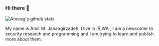 ### Hi there 👋

![Anurag's github stats](https://github-readme-stats.vercel.app/api?username=sudoeruser&show_icons=true&theme=dark)
<br>

My name is Amir M. Jahangirzadeh. I live in IR,WA , I am a newcomer to security research and programming and I am trying to learn and publish more about them.
